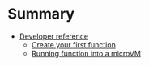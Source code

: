 # Summary

- [Developer reference]()
    - [Create your first function](./create-your-first-function.md)
    - [Running function into a microVM](./create-microvm-without-rik.md)

